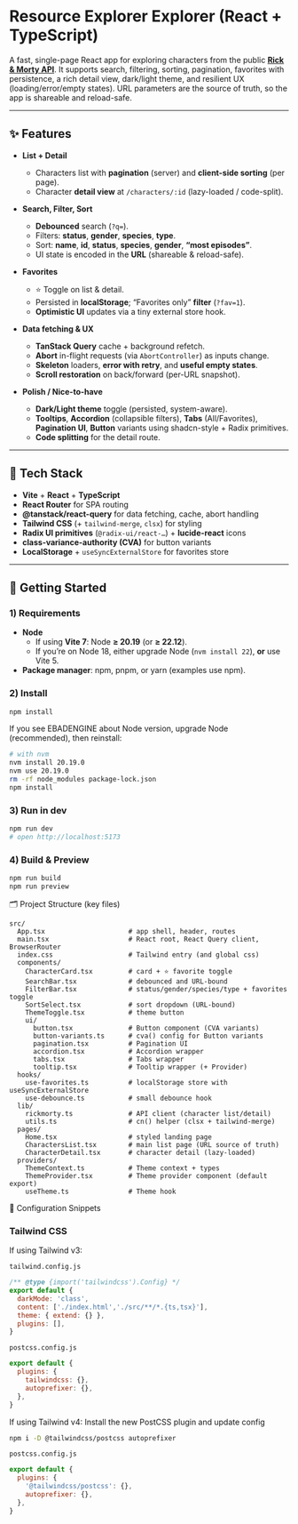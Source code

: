# Resource Explorer Explorer (React + TypeScript)

A fast, single-page React app for exploring characters from the public **[Rick & Morty API](https://rickandmortyapi.com)**. It supports search, filtering, sorting, pagination, favorites with persistence, a rich detail view, dark/light theme, and resilient UX (loading/error/empty states). URL parameters are the source of truth, so the app is shareable and reload-safe.

---

## ✨ Features

- **List + Detail**
  - Characters list with **pagination** (server) and **client-side sorting** (per page).
  - Character **detail view** at `/characters/:id` (lazy-loaded / code-split).

- **Search, Filter, Sort**
  - **Debounced** search (`?q=`).
  - Filters: **status**, **gender**, **species**, **type**.
  - Sort: **name**, **id**, **status**, **species**, **gender**, **“most episodes”**.
  - UI state is encoded in the **URL** (shareable & reload-safe).

- **Favorites**
  - ⭐ Toggle on list & detail.
  - Persisted in **localStorage**; “Favorites only” **filter** (`?fav=1`).
  - **Optimistic UI** updates via a tiny external store hook.

- **Data fetching & UX**
  - **TanStack Query** cache + background refetch.
  - **Abort** in-flight requests (via `AbortController`) as inputs change.
  - **Skeleton** loaders, **error with retry**, and **useful empty states**.
  - **Scroll restoration** on back/forward (per-URL snapshot).

- **Polish / Nice-to-have**
  - **Dark/Light theme** toggle (persisted, system-aware).
  - **Tooltips**, **Accordion** (collapsible filters), **Tabs** (All/Favorites), **Pagination UI**, **Button** variants using shadcn-style + Radix primitives.
  - **Code splitting** for the detail route.

---

## 🧱 Tech Stack

- **Vite** + **React** + **TypeScript**
- **React Router** for SPA routing
- **@tanstack/react-query** for data fetching, cache, abort handling
- **Tailwind CSS** (+ `tailwind-merge`, `clsx`) for styling
- **Radix UI primitives** (`@radix-ui/react-…`) + **lucide-react** icons
- **class-variance-authority (CVA)** for button variants
- **LocalStorage** + `useSyncExternalStore` for favorites store

---

## 🚀 Getting Started

### 1) Requirements

- **Node**
  - If using **Vite 7**: Node **≥ 20.19** (or **≥ 22.12**).
  - If you’re on Node 18, either upgrade Node (`nvm install 22`), **or** use Vite 5.
- **Package manager**: npm, pnpm, or yarn (examples use npm).

### 2) Install

```bash
npm install
```
If you see EBADENGINE about Node version, upgrade Node (recommended), then reinstall:

```bash
# with nvm
nvm install 20.19.0
nvm use 20.19.0
rm -rf node_modules package-lock.json
npm install
```

### 3) Run in dev
```bash
npm run dev
# open http://localhost:5173
```

### 4) Build & Preview
```bash
npm run build
npm run preview
```

🗂️ Project Structure (key files)
```pgsql
src/
  App.tsx                     # app shell, header, routes
  main.tsx                    # React root, React Query client, BrowserRouter
  index.css                   # Tailwind entry (and global css)
  components/
    CharacterCard.tsx         # card + ⭐ favorite toggle
    SearchBar.tsx             # debounced and URL-bound
    FilterBar.tsx             # status/gender/species/type + favorites toggle
    SortSelect.tsx            # sort dropdown (URL-bound)
    ThemeToggle.tsx           # theme button
    ui/
      button.tsx              # Button component (CVA variants)
      button-variants.ts      # cva() config for Button variants
      pagination.tsx          # Pagination UI
      accordion.tsx           # Accordion wrapper
      tabs.tsx                # Tabs wrapper
      tooltip.tsx             # Tooltip wrapper (+ Provider)
  hooks/
    use-favorites.ts          # localStorage store with useSyncExternalStore
    use-debounce.ts           # small debounce hook
  lib/
    rickmorty.ts              # API client (character list/detail)
    utils.ts                  # cn() helper (clsx + tailwind-merge)
  pages/
    Home.tsx                  # styled landing page
    CharactersList.tsx        # main list page (URL source of truth)
    CharacterDetail.tsx       # character detail (lazy-loaded)
  providers/
    ThemeContext.ts           # Theme context + types
    ThemeProvider.tsx         # Theme provider component (default export)
    useTheme.ts               # Theme hook

```

🔌 Configuration Snippets
### Tailwind CSS
If using Tailwind v3:

`tailwind.config.js`
```js
/** @type {import('tailwindcss').Config} */
export default {
  darkMode: 'class',
  content: ['./index.html','./src/**/*.{ts,tsx}'],
  theme: { extend: {} },
  plugins: [],
}
```
`postcss.config.js`
```js
export default {
  plugins: {
    tailwindcss: {},
    autoprefixer: {},
  },
}
```

If using Tailwind v4: Install the new PostCSS plugin and update config
```bash
npm i -D @tailwindcss/postcss autoprefixer
```

`postcss.config.js`
```js
export default {
  plugins: {
    '@tailwindcss/postcss': {},
    autoprefixer: {},
  },
}
```


